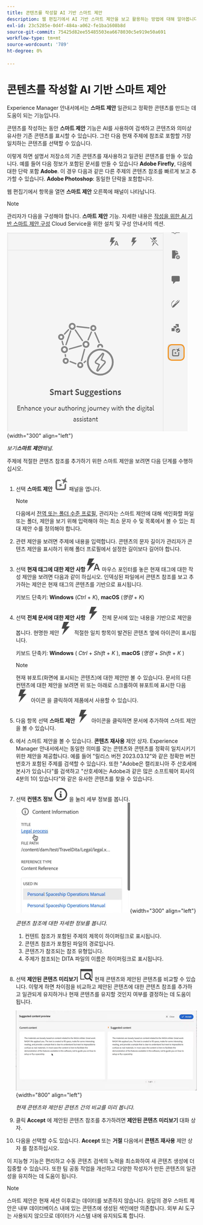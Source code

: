```yaml
---
title: 콘텐츠를 작성할 AI 기반 스마트 제안
description: 웹 편집기에서 AI 기반 스마트 제안을 보고 활용하는 방법에 대해 알아봅니다.
exl-id: 23c5285e-0d4f-484a-a062-fe1ba1608b8d
source-git-commit: 75425d82ee55485503ea6678030c5e919e50a691
workflow-type: tm+mt
source-wordcount: '789'
ht-degree: 0%

---
```


# 콘텐츠를 작성할 AI 기반 스마트 제안

Experience Manager 안내서에서는 **스마트 제안** 일관되고 정확한 콘텐츠를 만드는 데 도움이 되는 기능입니다.

콘텐츠를 작성하는 동안 **스마트 제안** 기능은 AI를 사용하여 검색하고 콘텐츠와 의미상 유사한 기존 콘텐츠를 표시할 수 있습니다. 그런 다음 현재 주제에 참조로 포함할 가장 일치하는 콘텐츠를 선택할 수 있습니다.

이렇게 하면 설명서 저장소의 기존 콘텐츠를 재사용하고 일관된 콘텐츠를 만들 수 있습니다. 예를 들어 다음 정보가 포함된 문서를 만들 수 있습니다 **Adobe Firefly**, 다음에 대한 단락 포함 **Adobe**. 이 경우 다음과 같은 다른 주제의 콘텐츠 참조를 빠르게 보고 추가할 수 있습니다. **Adobe Photoshop**: 동일한 단락을 포함합니다.





웹 편집기에서 항목을 열면 **스마트 제안** 오른쪽에 패널이 나타납니다.

>[!NOTE]
>
> 관리자가 다음을 구성해야 합니다. **스마트 제안** 기능. 자세한 내용은 [작성을 위한 AI 기반 스마트 제안 구성](../cs-install-guide/conf-smart-suggestions.md) Cloud Service을 위한 설치 및 구성 안내서의 섹션.

![스마트 제안 패널](images/smart-suggestions-panel.png){width="300" align="left"}

*보기&#x200B;**스마트 제안**패널.*

주제에 적절한 콘텐츠 참조를 추가하기 위한 스마트 제안을 보려면 다음 단계를 수행하십시오.

1. 선택 **스마트 제안** ![스마트 제안 아이콘](images/smart-suggestions-icon.svg) 패널을 엽니다.



   >[!NOTE]
   >
   > 다음에서 [전역 또는 폴더 수준 프로필](../cs-install-guide/conf-folder-level.md#conf-ai-smart-suggestions), 관리자는 스마트 제안에 대해 색인화할 파일 또는 폴더, 제안을 보기 위해 입력해야 하는 최소 문자 수 및 목록에서 볼 수 있는 최대 제안 수를 정의해야 합니다.

1. 관련 제안을 보려면 주제에 내용을 입력합니다. 콘텐츠의 문자 길이가 관리자가 콘텐츠 제안을 표시하기 위해 폴더 프로필에서 설정한 길이보다 길어야 합니다.

1. 선택 **현재 태그에 대한 제안 사항** ![스마트 제안 현재 태그 아이콘](images/smart-suggestions-current-tag-icon.svg) 마우스 포인터를 놓은 현재 태그에 대한 작성 제안을 보려면 다음과 같이 하십시오.  인덱싱된 파일에서 콘텐츠 참조를 보고 추가하는 제안은 현재 태그의 콘텐츠를 기반으로 표시됩니다.

   키보드 단축키: **Windows** (*Ctrl* + *K*),  **macOS** (*명령* + *K*)
1. 선택 **전체 문서에 대한 제안 사항**  ![스마트 제안 완료 문서 아이콘](images/smart-suggestions-complete-document-icon.svg) 전체 문서에 있는 내용을 기반으로 제안을 봅니다.  현명한 제안![스마트 제안 아이콘](images/smart-suggestions-complete-document-icon.svg) 적절한 일치 항목이 발견된 콘텐츠 옆에 아이콘이 표시됩니다.

   키보드 단축키: **Windows** ( *Ctrl* + *Shift* +  *K* ),  **macOS** (*명령* + *Shift* + *K* )

   >[!NOTE]
   >
   > 현재 뷰포트(화면에 표시되는 콘텐츠)에 대한 제안만 볼 수 있습니다. 문서의 다른 컨텐츠에 대한 제안을 보려면 위 또는 아래로 스크롤하여 뷰포트에 표시한 다음 ![스마트 제안 아이콘](images/smart-suggestions-complete-document-icon.svg) 아이콘 을 클릭하여 제품에서 사용할 수 있습니다.

1. 다음 항목 선택 **스마트 제안** ![스마트 제안 아이콘](images/smart-suggestions-complete-document-icon.svg) 아이콘을 클릭하면 문서에 추가하여 스마트 제안을 볼 수 있습니다.
1. 에서 스마트 제안을 볼 수 있습니다. **콘텐츠 재사용** 제안 상자.  Experience Manager 안내서에서는 동일한 의미를 갖는 콘텐츠와 콘텐츠를 정확히 일치시키기 위한 제안을 제공합니다. 예를 들어 &quot;릴리스 버전 2023.03.12&quot;와 같은 정확한 버전 번호가 포함된 주제를 검색할 수 있습니다. 또한 &quot;Adobe은 캘리포니아 주 산호세에 본사가 있습니다&quot;를 검색하고 &quot;산호세에는 Adobe과 같은 많은 소프트웨어 회사의 4분의 1이 있습니다&quot;와 같은 유사한 콘텐츠를 찾을 수 있습니다.
1. 선택 **컨텐츠 정보** ![컨텐츠 정보](images/smart-suggestions-content-info-icon.svg) 을 눌러 세부 정보를 봅니다.
   ![컨텐츠 정보 패널](images/smart-suggestions-content-information.png){width="300" align="left"}

   *콘텐츠 참조에 대한 자세한 정보를 봅니다.*

   1. 컨텐트 참조가 포함된 주제의 제목이 하이퍼링크로 표시됩니다.
   1. 콘텐츠 참조가 포함된 파일의 경로입니다.
   1. 콘텐츠가 참조되는 참조 유형입니다.
   1. 주제가 참조되는 DITA 파일의 이름은 하이퍼링크로 표시됩니다.
1. 선택 **제안된 콘텐츠 미리보기** ![스마트 제안 미리 보기 아이콘](images/smart-suggestions-preview-icon.svg) 현재 콘텐츠와 제안된 콘텐츠를 비교할 수 있습니다. 이렇게 하면 차이점을 비교하고 제안된 콘텐츠에 대한 콘텐츠 참조를 추가하고 일관되게 유지하거나 현재 콘텐츠를 유지할 것인지 여부를 결정하는 데 도움이 됩니다.

   ![제안된 콘텐츠 미리보기](images/smart-suggestions-suggested-content-preview.png){width="800" align="left"}

   *현재 콘텐츠와 제안된 콘텐츠 간의 비교를 미리 봅니다.*

1. 클릭 **Accept** 에 제안된 콘텐츠 참조를 추가하려면 **제안된 콘텐츠 미리보기** 대화 상자.
1. 다음을 선택할 수도 있습니다. **Accept** 또는 **거절** 다음에서 **콘텐츠 재사용** 제안 상자 를 참조하십시오.


이 지능형 기능은 편리하고 수동 콘텐츠 검색의 노력을 최소화하여 새 콘텐츠 생성에 더 집중할 수 있습니다. 또한 팀 공동 작업을 개선하고 다양한 작성자가 만든 콘텐츠의 일관성을 유지하는 데 도움이 됩니다.

>[!NOTE]
>
>스마트 제안은 현재 세션 이후로는 데이터를 보존하지 않습니다. 응답의 경우 스마트 제안은 내부 데이터베이스 내에 있는 콘텐츠에 생성된 색인에만 의존합니다. 외부 AI 도구는 사용되지 않으므로 데이터가 시스템 내에 유지되도록 합니다.
